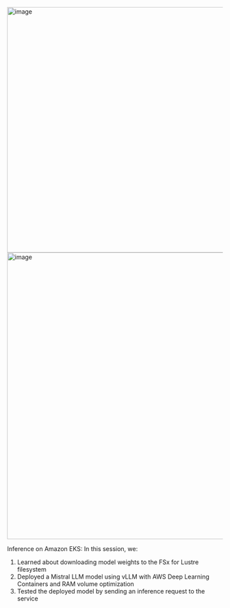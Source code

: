 <img width="780" height="573" alt="image" src="https://github.com/user-attachments/assets/788c3ba4-9807-43bc-9e54-1f6fdb7e4fa2" />

<img width="1014" height="669" alt="image" src="https://github.com/user-attachments/assets/21cfaa5d-4009-46f7-b6be-aca951f86842" />

Inference on Amazon EKS:
In this session, we:
1. Learned about downloading model weights to the FSx for Lustre filesystem
2. Deployed a Mistral LLM model using vLLM with AWS Deep Learning Containers and RAM volume optimization
3. Tested the deployed model by sending an inference request to the service
